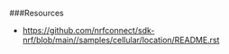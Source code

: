 ###Resources
 - https://github.com/nrfconnect/sdk-nrf/blob/main//samples/cellular/location/README.rst
